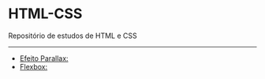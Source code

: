 # HTML-CSS
Repositório de estudos de HTML e CSS

<hr>

<ul>
  <li>
  <a href="/efeito parallax/index.html">Efeito Parallax:</a>
  </li>
  
  <li>
  <a href="/flexbox/index.html">Flexbox:</a>
  </li>
  
</ul>
